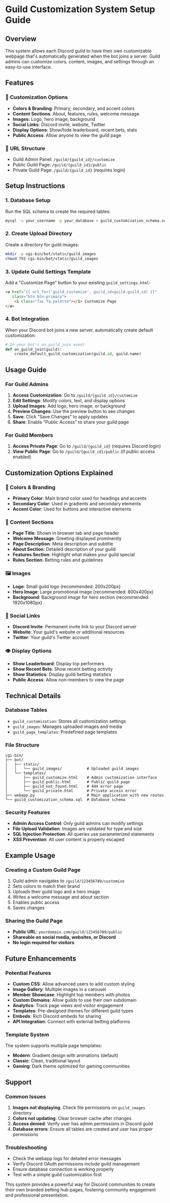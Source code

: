 # Guild Customization System Setup Guide

## Overview
This system allows each Discord guild to have their own customizable webpage that's automatically generated when the bot joins a server. Guild admins can customize colors, content, images, and settings through an easy-to-use interface.

## Features

### 🎨 **Customization Options**
- **Colors & Branding**: Primary, secondary, and accent colors
- **Content Sections**: About, features, rules, welcome message
- **Images**: Logo, hero image, background
- **Social Links**: Discord invite, website, Twitter
- **Display Options**: Show/hide leaderboard, recent bets, stats
- **Public Access**: Allow anyone to view the guild page

### 🔗 **URL Structure**
- Guild Admin Panel: `/guild/{guild_id}/customize`
- Public Guild Page: `/guild/{guild_id}/public`
- Private Guild Page: `/guild/{guild_id}` (requires login)

## Setup Instructions

### 1. Database Setup
Run the SQL schema to create the required tables:

```bash
mysql -u your_username -p your_database < guild_customization_schema.sql
```

### 2. Create Upload Directory
Create a directory for guild images:

```bash
mkdir -p cgi-bin/bot/static/guild_images
chmod 755 cgi-bin/bot/static/guild_images
```

### 3. Update Guild Settings Template
Add a "Customize Page" button to your existing `guild_settings.html`:

```html
<a href="{{ url_for('guild_customize', guild_id=guild.guild_id) }}" 
   class="btn btn-primary">
    <i class="fas fa-palette"></i> Customize Page
</a>
```

### 4. Bot Integration
When your Discord bot joins a new server, automatically create default customization:

```python
# In your bot's on_guild_join event
def on_guild_join(guild):
    create_default_guild_customization(guild.id, guild.name)
```

## Usage Guide

### For Guild Admins
1. **Access Customization**: Go to `/guild/{guild_id}/customize`
2. **Edit Settings**: Modify colors, text, and display options
3. **Upload Images**: Add logo, hero image, or background
4. **Preview Changes**: Use the preview button to see changes
5. **Save**: Click "Save Changes" to apply updates
6. **Share**: Enable "Public Access" to share your guild page

### For Guild Members
1. **Access Private Page**: Go to `/guild/{guild_id}` (requires Discord login)
2. **View Public Page**: Go to `/guild/{guild_id}/public` (if public access enabled)

## Customization Options Explained

### 🎨 Colors & Branding
- **Primary Color**: Main brand color used for headings and accents
- **Secondary Color**: Used in gradients and secondary elements  
- **Accent Color**: Used for buttons and interactive elements

### 📝 Content Sections
- **Page Title**: Shown in browser tab and page header
- **Welcome Message**: Greeting displayed prominently
- **Page Description**: Meta description and subtitle
- **About Section**: Detailed description of your guild
- **Features Section**: Highlight what makes your guild special
- **Rules Section**: Betting rules and guidelines

### 🖼️ Images
- **Logo**: Small guild logo (recommended: 200x200px)
- **Hero Image**: Large promotional image (recommended: 800x400px)
- **Background**: Background image for hero section (recommended: 1920x1080px)

### 🔗 Social Links
- **Discord Invite**: Permanent invite link to your Discord server
- **Website**: Your guild's website or additional resources
- **Twitter**: Your guild's Twitter account

### 👁️ Display Options
- **Show Leaderboard**: Display top performers
- **Show Recent Bets**: Show recent betting activity
- **Show Statistics**: Display guild betting statistics
- **Public Access**: Allow non-members to view the page

## Technical Details

### Database Tables
- `guild_customization`: Stores all customization settings
- `guild_images`: Manages uploaded images and media
- `guild_page_templates`: Predefined page templates

### File Structure
```
cgi-bin/
├── bot/
│   ├── static/
│   │   └── guild_images/           # Uploaded guild images
│   └── templates/
│       ├── guild_customize.html    # Admin customization interface
│       ├── guild_public.html       # Public guild page
│       ├── guild_not_found.html    # 404 error page
│       └── guild_private.html      # Private access error
├── webapp.py                       # Main application with new routes
└── guild_customization_schema.sql  # Database schema
```

### Security Features
- **Admin Access Control**: Only guild admins can modify settings
- **File Upload Validation**: Images are validated for type and size
- **SQL Injection Protection**: All queries use parameterized statements
- **XSS Prevention**: All user content is properly escaped

## Example Usage

### Creating a Custom Guild Page
1. Guild admin navigates to `/guild/123456789/customize`
2. Sets colors to match their brand
3. Uploads their guild logo and a hero image
4. Writes a welcome message and about section
5. Enables public access
6. Saves changes

### Sharing the Guild Page
- **Public URL**: `yourdomain.com/guild/123456789/public`
- **Shareable on social media, websites, or Discord**
- **No login required for visitors**

## Future Enhancements

### Potential Features
- **Custom CSS**: Allow advanced users to add custom styling
- **Image Gallery**: Multiple images in a carousel
- **Member Showcase**: Highlight top members with photos
- **Custom Domains**: Allow guilds to use their own subdomain
- **Analytics**: Track page views and visitor engagement
- **Templates**: Pre-designed themes for different guild types
- **Embeds**: Rich Discord embeds for sharing
- **API Integration**: Connect with external betting platforms

### Template System
The system supports multiple page templates:
- **Modern**: Gradient design with animations (default)
- **Classic**: Clean, traditional layout
- **Gaming**: Dark theme optimized for gaming communities

## Support

### Common Issues
1. **Images not displaying**: Check file permissions on `guild_images` directory
2. **Colors not updating**: Clear browser cache after changes
3. **Access denied**: Verify user has admin permissions in Discord guild
4. **Database errors**: Ensure all tables are created and user has proper permissions

### Troubleshooting
- Check the webapp logs for detailed error messages
- Verify Discord OAuth permissions include guild management
- Ensure database connection is working properly
- Test with a simple guild customization first

This system provides a powerful way for Discord communities to create their own branded betting hub pages, fostering community engagement and professional presentation.
